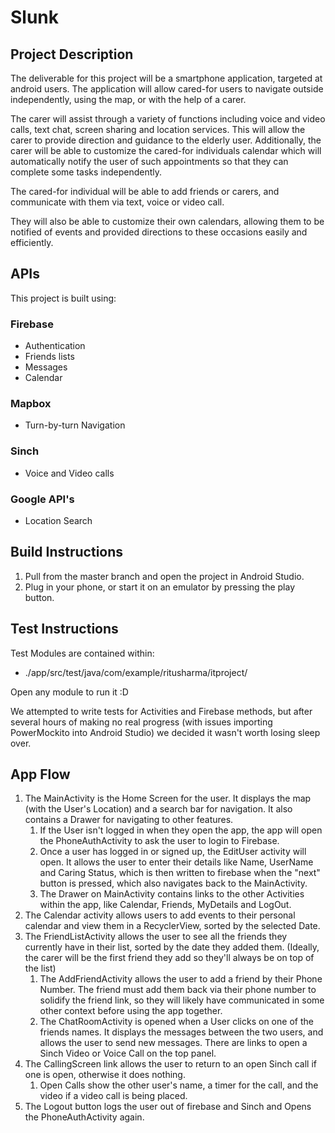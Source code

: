 #  Slunk
## Project Description

The deliverable for this project will be a smartphone application, targeted at android users. The application will allow cared-for users to navigate outside independently, using the map, or with the help of a carer.

The carer will assist through a variety of functions including voice and video calls, text chat, screen sharing and location services. This will allow the carer to provide direction and guidance to the elderly user. Additionally, the carer will be able to customize the cared-for individuals calendar which will automatically notify the user of such appointments so that they can complete some tasks independently.

The cared-for individual will be able to add friends or carers, and communicate with them via text, voice or video call.

They will also be able to customize their own calendars, allowing them to be notified of events and provided directions to these occasions easily and efficiently.

## APIs

This project is built using:

### Firebase

- Authentication
- Friends lists
- Messages
- Calendar

### Mapbox

- Turn-by-turn Navigation

### Sinch

- Voice and Video calls

### Google API's
- Location Search 

## Build Instructions

1. Pull from the master branch and open the project in Android Studio.
2. Plug in your phone, or start it on an emulator by pressing the play button.

## Test Instructions

Test Modules are contained within:

- ./app/src/test/java/com/example/ritusharma/itproject/

Open any module to run it :D

We attempted to write tests for Activities and Firebase methods, but after several hours of making no real progress (with issues importing PowerMockito into Android Studio) we decided it wasn't worth losing sleep over.

## App Flow

1. The MainActivity is the Home Screen for the user. It displays the map (with the User's Location) and a search bar for navigation. It also contains a Drawer for navigating to other features.
   1. If the User isn't logged in when they open the app, the app will open the PhoneAuthActivity to ask the user to login to Firebase.
   2. Once a user has logged in or signed up, the EditUser activity will open. It allows the user to enter their details like Name, UserName and Caring Status, which is then written to firebase when the "next" button is pressed, which also navigates back to the MainActivity.
   3. The Drawer on MainActivity contains links to the other Activities within the app, like Calendar, Friends, MyDetails and LogOut.
2. The Calendar activity allows users to add events to their personal calendar and view them in a RecyclerView, sorted by the selected Date.
3. The FriendListActivity allows the user to see all the friends they currently have in their list, sorted by the date they added them. (Ideally, the carer will be the first friend they add so they'll always be on top of the list)
   1. The AddFriendActivity allows the user to add a friend by their Phone Number. The friend must add them back via their phone number to solidify the friend link, so they will likely have communicated in some other context before using the app together.
   2. The ChatRoomActivity is opened when a User clicks on one of the friends names. It displays the messages between the two users, and allows the user to send new messages. There are links to open a Sinch Video or Voice Call on the top panel.
4. The CallingScreen link allows the user to return to an open Sinch call if one is open, otherwise it does nothing.
   1. Open Calls show the other user's name, a timer for the call, and the video if a video call is being placed.
5. The Logout button logs the user out of firebase and Sinch and Opens the PhoneAuthActivity again.
